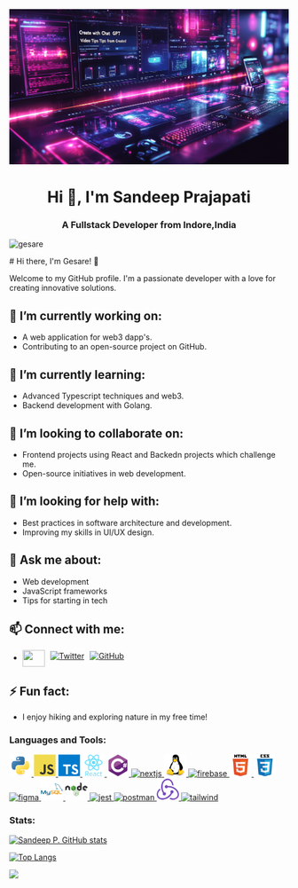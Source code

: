 <img src="/profile.png" alt="" height='280' width='1200'/>

<h1 align="center">Hi 👋, I'm Sandeep Prajapati</h1>
<h3 align="center">A Fullstack Developer from Indore,India</h3>

<p align="left"> <img src="https://komarev.com/ghpvc/?username=Sandeep-712" alt="gesare" /> </p>
# Hi there, I'm Gesare! 👋

Welcome to my GitHub profile. I'm a passionate developer with a love for creating innovative solutions.

## 🔭 I’m currently working on:
- A web application for web3 dapp's.
- Contributing to an open-source project on GitHub.

## 🌱 I’m currently learning:
- Advanced Typescript techniques and web3.
- Backend development with Golang.

## 👯 I’m looking to collaborate on:
- Frontend projects using React and Backedn projects which challenge me.
- Open-source initiatives in web development.

## 🤔 I’m looking for help with:
- Best practices in software architecture and development.
- Improving my skills in UI/UX design.

## 💬 Ask me about:
- Web development
- JavaScript frameworks
- Tips for starting in tech

## 📫 Connect with me:
- <div style="display: flex; gap: 10px;">
    <a href="https://linkedin.com/in/sandeep712" target="blank"><img align="center" src="https://raw.githubusercontent.com/rahuldkjain/github-profile-readme-generator/master/src/images/icons/Social/linked-in-alt.svg" alt="" height="30" width="40" /></a>
    <a href="https://x.com/712_sandeep" target="_blank"><img align="center" src="https://raw.githubusercontent.com/rahuldkjain/github-profile-readme-generator/master/src/images/icons/Social/twitter.svg" alt="Twitter" height="30" width="40" /></a>
    <a href="https://github.com/Sandeep-712" target="_blank"><img align="center" src="https://raw.githubusercontent.com/rahuldkjain/github-profile-readme-generator/master/src/images/icons/Social/github.svg" alt="GitHub" height="30" width="40" /></a>
</div>


## ⚡ Fun fact:
- I enjoy hiking and exploring nature in my free time!

<!--
- 🌱 I’m currently learning **Web3-Full Stack Developement**
  
- 🔭 I’m currently working on **Open Source Contributions**
  
- 👯 I’m looking to collaborate on **any fun and interesting projects**

- 💬 Ask me about **Python/Typescript**
-->



<h3 align="left">Languages and Tools:</h3>
<p align="left"><a href="https://www.python.org" target="_blank" rel="noreferrer"> <img src="https://raw.githubusercontent.com/devicons/devicon/master/icons/python/python-original.svg" alt="python" width="40" height="40"/> </a><a href="https://developer.mozilla.org/en-US/docs/Web/JavaScript" target="_blank" rel="noreferrer"> <img src="https://raw.githubusercontent.com/devicons/devicon/master/icons/javascript/javascript-original.svg" alt="javascript" width="40" height="40"/> </a><a href="https://www.typescriptlang.org/" target="_blank" rel="noreferrer"> <img src="https://raw.githubusercontent.com/devicons/devicon/master/icons/typescript/typescript-original.svg" alt="typescript" width="40" height="40"/> </a><a href="https://reactjs.org/" target="_blank" rel="noreferrer"> <img src="https://raw.githubusercontent.com/devicons/devicon/master/icons/react/react-original-wordmark.svg" alt="react" width="40" height="40"/> </a><a href="https://learn.microsoft.com/en-us/dotnet/csharp/" target="_blank" rel="noreferrer"> <img src="https://raw.githubusercontent.com/devicons/devicon/master/icons/csharp/csharp-original.svg" alt="csharp" width="40" height="40"/> </a><a href="https://nextjs.org/" target="_blank" rel="noreferrer"> <img src="https://cdn.worldvectorlogo.com/logos/nextjs-2.svg" alt="nextjs" width="40" height="40"/> </a><a href="https://www.linux.org/" target="_blank" rel="noreferrer"> <img src="https://raw.githubusercontent.com/devicons/devicon/master/icons/linux/linux-original.svg" alt="linux" width="40" height="40"/> </a> <a href="https://firebase.google.com/" target="_blank" rel="noreferrer"> <img src="https://www.vectorlogo.zone/logos/firebase/firebase-icon.svg" alt="firebase" width="40" height="40"/> </a><a href="https://www.w3.org/html/" target="_blank" rel="noreferrer"> <img src="https://raw.githubusercontent.com/devicons/devicon/master/icons/html5/html5-original-wordmark.svg" alt="html5" width="40" height="40"/> </a> <a href="https://www.w3schools.com/css/" target="_blank" rel="noreferrer"> <img src="https://raw.githubusercontent.com/devicons/devicon/master/icons/css3/css3-original-wordmark.svg" alt="css3" width="40" height="40"/> </a><a href="https://www.figma.com/" target="_blank" rel="noreferrer"> <img src="https://www.vectorlogo.zone/logos/figma/figma-icon.svg" alt="figma" width="40" height="40"/> </a><a href="https://www.mysql.com/" target="_blank" rel="noreferrer"> <img src="https://raw.githubusercontent.com/devicons/devicon/master/icons/mysql/mysql-original-wordmark.svg" alt="mysql" width="40" height="40"/> </a>  <a href="https://nodejs.org" target="_blank" rel="noreferrer"> <img src="https://raw.githubusercontent.com/devicons/devicon/master/icons/nodejs/nodejs-original-wordmark.svg" alt="nodejs" width="40" height="40"/> </a><a href="https://jestjs.io" target="_blank" rel="noreferrer"> <img src="https://www.vectorlogo.zone/logos/jestjsio/jestjsio-icon.svg" alt="jest" width="40" height="40"/> </a> <a href="https://postman.com" target="_blank" rel="noreferrer"> <img src="https://www.vectorlogo.zone/logos/getpostman/getpostman-icon.svg" alt="postman" width="40" height="40"/> </a></a> <a href="https://redux.js.org" target="_blank" rel="noreferrer"> <img src="https://raw.githubusercontent.com/devicons/devicon/master/icons/redux/redux-original.svg" alt="redux" width="40" height="40"/> </a> <a href="https://tailwindcss.com/" target="_blank" rel="noreferrer"> <img src="https://www.vectorlogo.zone/logos/tailwindcss/tailwindcss-icon.svg" alt="tailwind" width="40" height="40"/> </a>


<h3 align="left">Stats:</h3>

[![Sandeep P. GitHub stats](https://github-readme-stats.vercel.app/api?username=Sandeep-712&show_icons=true&theme=radical&card_width=480)](https://github.com/Sandeep-712/github-readme-stats)

[![Top Langs](https://github-readme-stats.vercel.app/api/top-langs/?username=Sandeep-712&show_icons=true&theme=radical&card_width=480)](https://github.com/Sandeep-712/github-readme-stats)

<a href="https://git.io/streak-stats"><img src="https://streak-stats.demolab.com?user=Sandeep-712&theme=radical"/></a>
